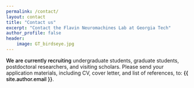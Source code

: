 ```yaml
---
permalink: /contact/
layout: contact
title: "Contact us"
excerpt: "Contact the Flavin Neuromachines Lab at Georgia Tech"
author_profile: false
header:
    image: GT_birdseye.jpg
---
```


<span style="color:black; font-weight: 500;">We are currently recruiting</span> undergraduate students, graduate students, postdoctoral researchers, and visiting scholars. Please send your application materials, including CV, cover letter, and list of references, to: <a style="font-weight: 500; color:black; text-decoration:none;" href="mailto:{{ site.author.email }}">{{ site.author.email }}</a>.



